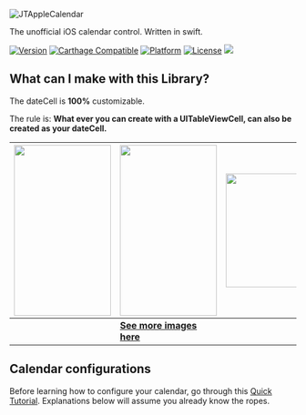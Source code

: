 ![JTAppleCalendar](https://github.com/patchthecode/JTAppleCalendar/blob/master/Images/JTAppleCalendar.jpg?raw=true)

The unofficial iOS calendar control. Written in swift.

[![Version](https://img.shields.io/cocoapods/v/JTAppleCalendar.svg?style=flat)](http://cocoapods.org/pods/JTAppleCalendar) [![Carthage Compatible](https://img.shields.io/badge/Carthage-compatible-4BC51D.svg?style=flat)](https://github.com/Carthage/Carthage) [![Platform](https://img.shields.io/cocoapods/p/JTAppleCalendar.svg?style=flat)](http://cocoapods.org/pods/JTAppleCalendar) [![License](https://img.shields.io/cocoapods/l/JTAppleCalendar.svg?style=flat)](http://cocoapods.org/pods/JTAppleCalendar) [![](https://www.paypalobjects.com/webstatic/en_US/btn/btn_donate_74x21.png)](https://salt.bountysource.com/teams/jtapplecalendar)




## What can I make with this Library?

The dateCell is **100%** customizable. 

The rule is: **What ever you can create with a UITableViewCell, can also be created as your dateCell.**

| <img src=https://cloud.githubusercontent.com/assets/12565719/14400904/878bd590-fe00-11e5-9ae6-eb97107af0c0.png height=300 width=170>  | <img src=https://cloud.githubusercontent.com/assets/6205705/15713434/b6c8867e-2816-11e6-8b90-cd82caea28dd.gif height=300 width=170> | <img src=https://cloud.githubusercontent.com/assets/4571502/16706761/ff11073e-45ea-11e6-8d1a-79fc0c15df90.gif height=200 width =200> |
| ------------- | ------------- | ------------- |
|   |  **[See more images here](https://github.com/patchthecode/JTAppleCalendar/issues/2)**  |  |

## Calendar configurations
Before learning how to configure your calendar, go through this [Quick Tutorial](https://github.com/patchthecode/JTAppleCalendar/wiki/Setup-the-calendar-in-this-quick-tutorial). Explanations below will assume you already know the ropes.

